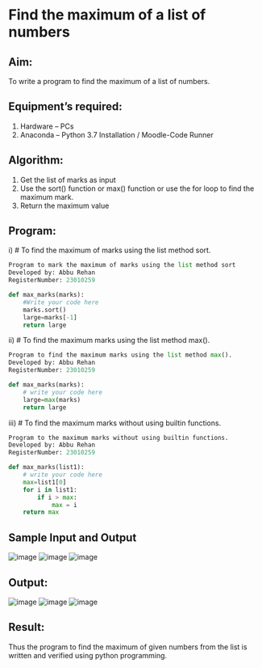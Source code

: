 # Find the maximum of a list of numbers
## Aim:
To write a program to find the maximum of a list of numbers.
## Equipment’s required:
1.	Hardware – PCs
2.	Anaconda – Python 3.7 Installation / Moodle-Code Runner
## Algorithm:
1.	Get the list of marks as input
2.	Use the sort() function or max() function or use the for loop to find the maximum mark.
3.	Return the maximum value
## Program:

i)	# To find the maximum of marks using the list method sort.
```Python
Program to mark the maximum of marks using the list method sort
Developed by: Abbu Rehan
RegisterNumber: 23010259

def max_marks(marks):
    #Write your code here
    marks.sort()
    large=marks[-1]
    return large
```

ii)	# To find the maximum marks using the list method max().
```Python
Program to find the maximum marks using the list method max().
Developed by: Abbu Rehan
RegisterNumber: 23010259

def max_marks(marks):
    # write your code here
    large=max(marks)
    return large
```

iii) # To find the maximum marks without using builtin functions.
```Python
Program to the maximum marks without using builtin functions.
Developed by: Abbu Rehan
RegisterNumber: 23010259

def max_marks(list1):
    # write your code here
    max=list1[0]
    for i in list1:
        if i > max:
            max = i
    return max       


```
## Sample Input and Output

![image](https://github.com/Abburehan/FindMaximum/assets/138849336/e957c6e8-1c64-4b14-855c-d11ce6bc0bf4)
![image](https://github.com/Abburehan/FindMaximum/assets/138849336/e57442a4-44e2-49d6-911b-77f3d7c2b0a0)
![image](https://github.com/Abburehan/FindMaximum/assets/138849336/d6dc39db-d399-41f0-b006-faedaa965a0b)

## Output:

![image](https://github.com/Abburehan/FindMaximum/assets/138849336/0cf58b9e-f481-4901-906a-fba21a8243f9)
![image](https://github.com/Abburehan/FindMaximum/assets/138849336/1c7434bc-6a37-4c5c-a4b5-85d0ad2b683d)
![image](https://github.com/Abburehan/FindMaximum/assets/138849336/2ec9771d-6510-4d78-a6e5-fd9e55238ab8)

## Result:
Thus the program to find the maximum of given numbers from the list is written and verified using python programming.
